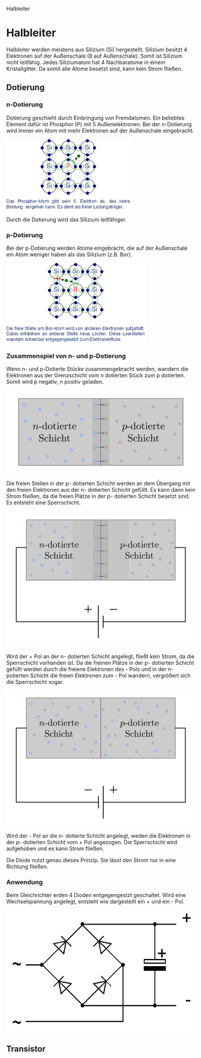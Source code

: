 Halbleiter

# Halbleiter

Halbleiter werden meistens aus Silizium (Si) hergestellt. Silizium besitzt 4 Elektronen auf der Außenschale (8 auf Außenschale). Somit ist Silizium nicht leitfähig. Jedes Siliziumatom hat 4 Nachbaratome in einem Kristallgitter. Da somit alle Atome besetzt sind, kann kein Strom fließen.

## Dotierung

### n-Dotierung

Dotierung geschieht durch Einbringung von Fremdatomen. Ein beliebtes Element dafür ist Phosphor (P) mit 5 Außenelektronen. Bei der n-Dotierung wird immer ein Atom mit mehr Elektronen auf der Außenschale eingebracht.

![n-dotieren.gif](../_resources/7c04508583be4aeba270eb5c4b9c89fd.gif)

Durch die Dotierung wird das Silizium leitfähiger.

### p-Dotierung
Bei der p-Dotierung werden Atome eingebracht, die auf der Außenschale ein Atom weniger haben als das Silizium (z.B. Bor).

![p-dotieren.gif](../_resources/92d81d8b4245451587b897e44d048c15.gif)

### Zusammenspiel von n- und p-Dotierung

Wenn n- und p-Dotierte Stücke zusammengebracht werden, wandern die Elektronen aus der Grenzschicht vom n dotierten Stück zum p dotierten. Somit wird p negativ, n positiv geladen.

![halbleiter-n-p-uebergang.png](../_resources/732c4326801d4f209c5096e9b17fe210.png)

Die freien Stellen in der p- dotierten Schicht werden an dem Übergang mit den freien Elektronen aus der n- dotierten Schicht gefüllt. Es kann dann kein Strom fließen, da die freien Plätze in der p- dotierten Schicht besetzt sind. Es entsteht eine Sperrschicht.

![halbleiter-n-p-uebergang-sperrrichtung.png](../_resources/20aeaa8f6dbf4bbe90155b77636febb7.png)

Wird der + Pol an der n- dotierten Schicht angelegt, fließt kein Strom, da die Sperrschicht vorhanden ist. Da die freinen Plätze in der p- dotierten Schicht gefüllt werden durch die freiene Elektronen des - Pols und in der n- potierten Schicht die freien Elektronen zum - Pol wandern, vergrößert sich die Sperrschicht sogar. 

![halbleiter-n-p-uebergang-durchlassrichtung.png](../_resources/e720a681930a4e8f94a007e33b87dd4d.png)

Wird der - Pol an die n- dotierte Schicht angelegt, weden die Elektronen in der p- dotierten Schicht vom + Pol angezogen. Die Sperrschicht wird aufgehoben und es kann Strom fließen.

Die Diode nutzt genau dieses Prinzip. Sie lässt den Strom nur in eine Richtung fließen.

### Anwendung

Beim Gleichrichter erden 4 Dioden entgegengestzt geschaltet. Wird eine Wechselspannung angelegt, entsteht wie dargestellt ein + und ein - Pol.

![gleichricheter.gif](../_resources/7388938f0c304c05be6219dbbef592b4.gif)

## Transistor